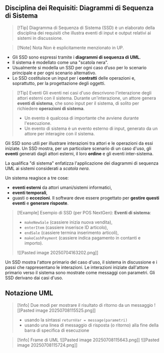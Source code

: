 ## Disciplina dei Requisiti: Diagrammi di Sequenza di Sistema

> [!Tip] Diagramma di Sequenza di Sistema (SSD) 
> è un elaborato della disciplina dei requisiti che illustra eventi di input e output relativi ai sistemi in discussione. 
 
> [!Note] Nota
> Non è esplicitamente menzionato in UP.

- Gli SSD sono espressi tramite i **diagrammi di sequenza di UML**.
- Il sistema è modellato come una "scatola nera".
- Usualmente si modella un SSD per ogni caso d’uso per lo scenario principale e per ogni scenario alternativo.
- Lo SSD costituisce un input per i **contratti** delle operazioni e, soprattutto, per la progettazione degli oggetti.
 

>[!Tip] Eventi
>Gli eventi nei casi d'uso descrivono l'interazione degli attori esterni con il sistema.
>Durante un'interazione, un attore genera **eventi di sistema**, che sono input per il sistema, di solito per richiedere **operazioni di sistema**. 
>- Un evento è qualcosa di importante che avviene durante l'esecuzione. 
>- Un evento di sistema è un evento esterno di input, generato da un attore per interagire con il sistema.

Gli SSD sono utili per illustrare interazioni tra attori e le operazioni da essi iniziate. 
Un SSD mostra, per un particolare scenario di un caso d'uso, gli **eventi** generati dagli attori esterni, il loro **ordine** e gli eventi inter-sistema. 

La qualifica "di sistema" enfatizza l'applicazione dei diagrammi di sequenza UML ai sistemi considerati a *scatola nera*.

Un sistema reagisce a tre cose: 
- **eventi esterni** da attori umani/sistemi informatici, 
- **eventi temporali**, 
- guasti o **eccezioni**. 
Il software deve essere progettato per **gestire questi eventi** e **generare risposte**.

> [!Example] Esempio di SSD (per POS NextGen):
> **Eventi di sistema**: 
> - `makeNewSale` (cassiere inizia nuova vendita), 
> - `enterItem` (cassiere inserisce ID articolo), 
> - `endSale` (cassiere termina inserimento articoli), 
> - `makeCashPayment` (cassiere indica pagamento in contanti e importo).
> 
> ![[Pasted image 20250704163202.png]]

Un SSD mostra l'attore primario del caso d'uso, il sistema in discussione e i passi che rappresentano le interazioni. 
Le interazioni iniziate dall'attore primario verso il sistema sono mostrate come messaggi con parametri. 
Gli SSD derivano dai casi d'uso.

## Notazione UML 

> [!info] Due modi per mostrare il risultato di ritorno da un messaggio
> ![[Pasted image 20250708115525.png]]
> - usando la sintassi `returnVar = message(parametri)` 
> - usando una linea di messaggio di risposta (o ritorno) alla fine della barra di specifica di esecuzione

> [!info] Frame di UML
> ![[Pasted image 20250708115643.png]]
> ![[Pasted image 20250708115724.png]]


